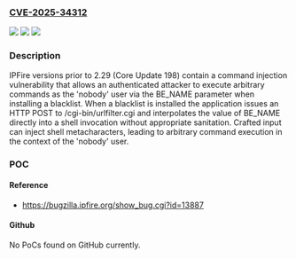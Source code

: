 ### [CVE-2025-34312](https://cve.mitre.org/cgi-bin/cvename.cgi?name=CVE-2025-34312)
![](https://img.shields.io/static/v1?label=Product&message=IPFire&color=blue)
![](https://img.shields.io/static/v1?label=Version&message=0%20&color=brightgreen)
![](https://img.shields.io/static/v1?label=Vulnerability&message=CWE-78%20Improper%20Neutralization%20of%20Special%20Elements%20used%20in%20an%20OS%20Command%20('OS%20Command%20Injection')&color=brightgreen)

### Description

IPFire versions prior to 2.29 (Core Update 198) contain a command injection vulnerability that allows an authenticated attacker to execute arbitrary commands as the 'nobody' user via the BE_NAME parameter when installing a blacklist. When a blacklist is installed the application issues an HTTP POST to /cgi-bin/urlfilter.cgi and interpolates the value of BE_NAME directly into a shell invocation without appropriate sanitation. Crafted input can inject shell metacharacters, leading to arbitrary command execution in the context of the 'nobody' user.

### POC

#### Reference
- https://bugzilla.ipfire.org/show_bug.cgi?id=13887

#### Github
No PoCs found on GitHub currently.

